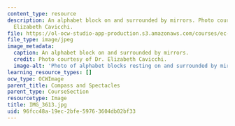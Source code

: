```yaml
---
content_type: resource
description: An alphabet block on and surrounded by mirrors. Photo courtesy of Dr.
  Elizabeth Cavicchi.
file: https://ol-ocw-studio-app-production.s3.amazonaws.com/courses/ec-050-recreate-experiments-from-history-inform-the-future-from-the-past-galileo-january-iap-2010/96fcc48a19ec2bfe59763604db02bf33_IMG_3613.jpg
file_type: image/jpeg
image_metadata:
  caption: An alphabet block on and surrounded by mirrors.
  credit: Photo courtesy of Dr. Elizabeth Cavicchi.
  image-alt: 'Photo of alphabet blocks resting on and surrounded by mirrors. '
learning_resource_types: []
ocw_type: OCWImage
parent_title: Compass and Spectacles
parent_type: CourseSection
resourcetype: Image
title: IMG_3613.jpg
uid: 96fcc48a-19ec-2bfe-5976-3604db02bf33
---
```

